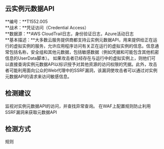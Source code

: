 ## 云实例元数据API  
**编号：**T1552.005  
**战术：**凭证访问（Credential Access）  
**数据源：**AWS CloudTrail日志，身份验证日志，Azure活动日志  
**基本描述：**大多数云服务提供商都支持云实例元数据API，用来提供给正在运行的虚拟实例的服务，允许应用程序访问有关正在运行的虚拟实例的信息。信息通常包括名称，安全组和其他元数据，包括敏感数据（例如凭据和可能包含其他机密信息的UserData脚本）。
如果攻击者已经存在与运行中的虚拟实例上，则他们可以直接查询实例元数据API以标识授予对其他资源的访问权限的凭据。此外，攻击者可能利用面向公众的Web代理中的SSRF漏洞，该漏洞使攻击者可以通过对实例元数据API的请求来访问敏感信息。  
## 检测建议  
监视对实例元数据API的访问，并查找异常查询。
在WAF上配置规则防止利用SSRF漏洞来获取元数据API  
## 检测方式  
规则